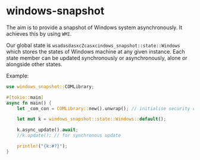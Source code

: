 # windows-snapshot

The aim is to provide a snapshot of Windows system asynchronously. It achieves this by using `WMI`.

Our global state is `wsadasdasxcZcasxcindows_snapshot::state::Windows` which stores the states of Windows machine at any given instance.
Each state member can be updated synchronously or asynchronously, alone or alongside other states.

Example:

```rust
use windows_snapshot::COMLibrary;

#[tokio::main]
async fn main() {
    let _com_con = COMLibrary::new().unwrap(); // initialise security context

    let mut k = windows_snapshot::state::Windows::default();

    k.async_update().await;
    //k.update(); // for synchronous update

    println!("{k:#?}");
}
```
